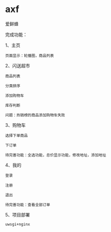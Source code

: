 # axf
爱鲜蜂

完成功能：

1、主页

    页面显示：轮播图，商品列表

2、闪送超市

    商品列表

    分类排序

    添加购物车

    库存判断

    问题：热销榜的商品添加购物车失败

3、购物车

    选择下单商品

    下订单

    待完善功能：全选功能，总价显示功能，修改地址，添加地址

4、我的

    登录

    注册

    退出

    待完善功能：查看全部订单

5、项目部署

    uwsgi+nginx
